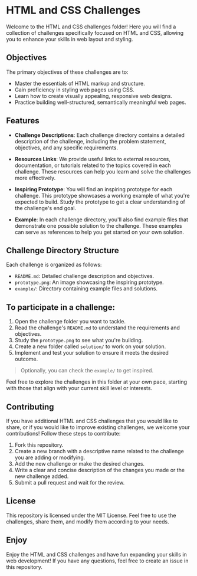 # HTML and CSS Challenges
Welcome to the HTML and CSS challenges folder! Here you will find a collection of challenges specifically focused on HTML and CSS, allowing you to enhance your skills in web layout and styling.

## Objectives
The primary objectives of these challenges are to:

- Master the essentials of HTML markup and structure.
- Gain proficiency in styling web pages using CSS.
- Learn how to create visually appealing, responsive web designs.
- Practice building well-structured, semantically meaningful web pages.

## Features
- **Challenge Descriptions**: Each challenge directory contains a detailed description of the challenge, including the problem statement, objectives, and any specific requirements.

- **Resources Links**: We provide useful links to external resources, documentation, or tutorials related to the topics covered in each challenge. These resources can help you learn and solve the challenges more effectively.

- **Inspiring Prototype**: You will find an inspiring prototype for each challenge. This prototype showcases a working example of what you're expected to build. Study the prototype to get a clear understanding of the challenge's end goal.

- **Example**: In each challenge directory, you'll also find example files that demonstrate one possible solution to the challenge. These examples can serve as references to help you get started on your own solution.

## Challenge Directory Structure
Each challenge is organized as follows:

- `README.md`: Detailed challenge description and objectives.
- `prototype.png`: An image showcasing the inspiring prototype.
- `example/`: Directory containing example files and solutions.

## To participate in a challenge:
1. Open the challenge folder you want to tackle.
2. Read the challenge's `README.md` to understand the requirements and objectives.
3. Study the `prototype.png` to see what you're building.
4. Create a new folder called `solution/` to work on your solution.
5. Implement and test your solution to ensure it meets the desired outcome.

> Optionally, you can check the `example/` to get inspired.

Feel free to explore the challenges in this folder at your own pace, starting with those that align with your current skill level or interests.

## Contributing
If you have additional HTML and CSS challenges that you would like to share, or if you would like to improve existing challenges, we welcome your contributions! Follow these steps to contribute:

1. Fork this repository.
2. Create a new branch with a descriptive name related to the challenge you are adding or modifying.
3. Add the new challenge or make the desired changes.
4. Write a clear and concise description of the changes you made or the new challenge added.
5. Submit a pull request and wait for the review.

## License
This repository is licensed under the MIT License. Feel free to use the challenges, share them, and modify them according to your needs.

## Enjoy
Enjoy the HTML and CSS challenges and have fun expanding your skills in web development! If you have any questions, feel free to create an issue in this repository.